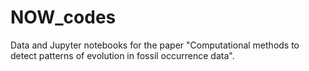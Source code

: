 # NOW_codes

Data and Jupyter notebooks for the paper "Computational methods to detect patterns of evolution in fossil occurrence data".

